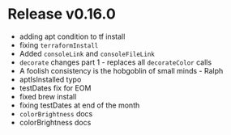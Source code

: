 # Release v0.16.0

- adding apt condition to tf install
- fixing `terraformInstall`
- Added `consoleLink` and `consoleFileLink`
- `decorate` changes part 1 - replaces all `decorateColor` calls
- A foolish consistency is the hobgoblin of small minds - Ralph
- aptIsInstalled typo
- testDates fix for EOM
- fixed brew install
- fixing testDates at end of the month
- `colorBrightness` docs
- colorBrightness docs
